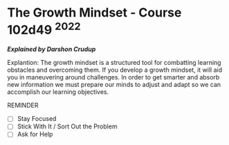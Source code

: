 # The Growth Mindset - Course 102d49 <sup>2022</sup>
***Explained by Darshon Crudup***

Explantion:  The growth mindset is a structured tool for combatting learning obstacles and overcoming them.  If you develop a growth mindset, it will aid you in maneuvering around challenges.  In order to get smarter and absorb new information we must prepare our minds to adjust and adapt so we can accomplish our learning objectives.

REMINDER
- [ ] Stay Focused
- [ ] Stick With It / Sort Out the Problem
- [ ] Ask for Help
